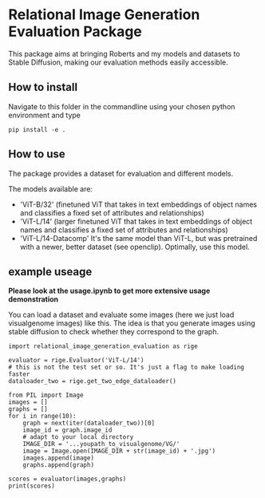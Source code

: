 # Relational Image Generation Evaluation Package

This package aims at bringing Roberts and my models and datasets to Stable Diffusion, making our evaluation methods easily accessible.

## How to install

Navigate to this folder in the commandline using your chosen python environment and type 

```
pip install -e .
```

## How to use

The package provides a dataset for evaluation and different models. 

The models available are:

* 'ViT-B/32' (finetuned ViT that takes in text embeddings of object names and classifies a fixed set of attributes and relationships)
* 'ViT-L/14' (larger finetuned ViT that takes in text embeddings of object names and classifies a fixed set of attributes and relationships)
* 'ViT-L/14-Datacomp' It's the same model than ViT-L, but was pretrained with a newer, better dataset (see openclip). Optimally, use this model.

## example useage

**Please look at the usage.ipynb to get more extensive usage demonstration**

You can load a dataset and evaluate some images (here we just load visualgenome images) like this. The idea is that you generate images using stable diffusion to check whether they correspond to the graph.

```
import relational_image_generation_evaluation as rige

evaluator = rige.Evaluator('ViT-L/14')
# this is not the test set or so. It's just a flag to make loading faster
dataloader_two = rige.get_two_edge_dataloader()

from PIL import Image
images = []
graphs = []
for i in range(10):
    graph = next(iter(dataloader_two))[0]
    image_id = graph.image_id
    # adapt to your local directory
    IMAGE_DIR = '...youpath_to_visualgenome/VG/'
    image = Image.open(IMAGE_DIR + str(image_id) + '.jpg')
    images.append(image)
    graphs.append(graph)

scores = evaluator(images,graphs)
print(scores)
```
